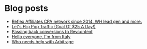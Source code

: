 # Blog posts
<!-- BLOG-POST-LIST:START -->
- [Reflex Affiliates CPA network since 2014. WH lead gen and more.](https://afflift.com/f/threads/reflex-affiliates-cpa-network-since-2014-wh-lead-gen-and-more.7190/)
- [Let&#39;s Flip Pop Traffic &lpar;Goal Of $25 A Day!&rpar;](https://afflift.com/f/threads/lets-flip-pop-traffic-goal-of-25-a-day.10597/)
- [Passing back conversions to Revcontent](https://afflift.com/f/threads/passing-back-conversions-to-revcontent.9549/)
- [Hello everyone, I&#39;m from Italy](https://afflift.com/f/threads/hello-everyone-im-from-italy.10595/)
- [Who needs help with Arbitrage](https://afflift.com/f/threads/who-needs-help-with-arbitrage.10119/)
<!-- BLOG-POST-LIST:END -->
